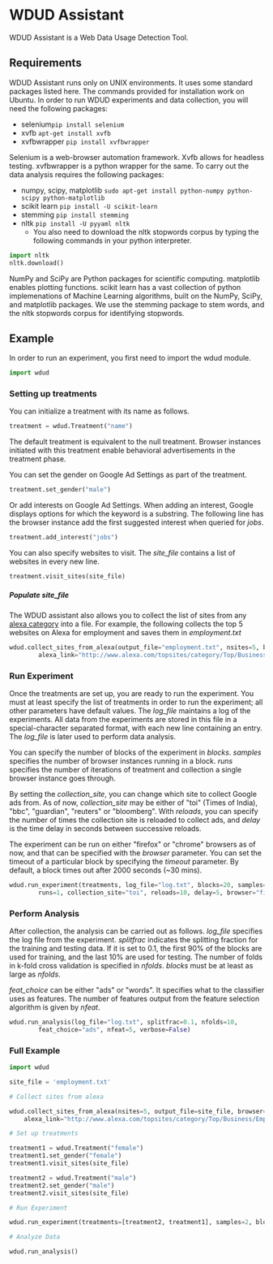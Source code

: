 WDUD Assistant
=========

WDUD Assistant is a Web Data Usage Detection Tool. 

Requirements
-----------
WDUD Assistant runs only on UNIX environments. It uses some standard packages listed here. 
The commands provided for installation work on Ubuntu.
In order to run WDUD experiments and data collection, you will need the following packages:

  - selenium```pip install selenium```
  - xvfb ```apt-get install xvfb```
  - xvfbwrapper ```pip install xvfbwrapper```

Selenium is a web-browser automation framework. Xvfb allows for headless testing. 
xvfbwrapper is a python wrapper for the same. 
To carry out the data analysis requires the following packages:
  - numpy, scipy, matplotlib ```sudo apt-get install python-numpy python-scipy python-matplotlib```
  - scikit learn ```pip install -U scikit-learn```
  - stemming ```pip install stemming```
  - nltk ```pip install -U pyyaml nltk```
     - You also need to download the nltk stopwords corpus by typing the following commands in your python interpreter. 
```python
import nltk
nltk.download()
``` 

NumPy and SciPy are Python packages for scientific computing. matplotlib enables plotting functions. 
scikit learn has a vast collection of python implemenations of Machine Learning algorithms, 
built on the NumPy, SciPy, and matplotlib packages. 
We use the stemming package to stem words, and the nltk stopwords corpus for identifying stopwords.

Example
-----------

In order to run an experiment, you first need to import the wdud module.
```python
import wdud
```
### Setting up treatments

You can initialize a treatment with its name as follows.
```python
treatment = wdud.Treatment("name")
```
The default treatment is equivalent to the null treatment. Browser instances initiated with this treatment enable behavioral advertisements in the treatment phase.

You can set the gender on Google Ad Settings as part of the treatment.
```python
treatment.set_gender("male")
```
Or add interests on Google Ad Settings. When adding an interest, Google displays  options for which the keyword is a substring. The following line has the browser instance add the first suggested interest when queried for *jobs*.
```python
treatment.add_interest("jobs")
```
You can also specify websites to visit. The *site_file* contains a list of websites in every new line. 
```python
treatment.visit_sites(site_file)
```
##### Populate site_file
The WDUD assistant also allows you to collect the list of sites from any [alexa category](http://www.alexa.com/topsites/category/Top) into a file. For example, the following collects the top 5 websites on Alexa for employment and saves them in *employment.txt*
```python
wdud.collect_sites_from_alexa(output_file="employment.txt", nsites=5, browser="firefox",
        alexa_link="http://www.alexa.com/topsites/category/Top/Business/Employment")
```
### Run Experiment
Once the treatments are set up, you are ready to run the experiment. You must at least specify the list of treatments in order to run the experiment; all other parameters have default values. The *log_file* maintains a log of the experiments. All data from the experiments are stored in this file in a special-character separated format, with each new line containing an entry. The *log_file* is later used to perform data analysis. 

You can specify the number of blocks of the experiment in *blocks*. *samples* specifies the number of browser instances running in a block. *runs* specifies the number of iterations of treatment and collection a single browser instance goes through. 

By setting the *collection_site*, you can change which site to collect Google ads from. As of now, *collection_site* may be either of "toi" (Times of India), "bbc", "guardian", "reuters" or "bloomberg". With *reloads*, you can specify the number of times the collection site is reloaded to collect ads, and *delay* is the time delay in seconds between successive reloads. 

The experiment can be run on either "firefox" or "chrome" browsers as of now, and that can be specified with the *browser* parameter. You can set the timeout of a particular block by specifying the *timeout* parameter. By default, a block times out after 2000 seconds (~30 mins). 
```python
wdud.run_experiment(treatments, log_file="log.txt", blocks=20, samples=2, 
        runs=1, collection_site="toi", reloads=10, delay=5, browser="firefox", timeout=2000)	
```
### Perform Analysis
After collection, the analysis can be carried out as follows. *log_file* specifies the log file from the experiment. *splitfrac* indicates the splitting fraction for the training and testing data. If it is set to 0.1, the first 90% of the blocks are used for training, and the last 10% are used for testing. The number of folds in k-fold cross validation is specified in *nfolds*. *blocks* must be at least as large as *nfolds*. 

*feat_choice* can be either "ads" or "words". It specifies what to the classifier uses as features. The number of features output from the feature selection algorithm is given by *nfeat*. 
```python
wdud.run_analysis(log_file="log.txt", splitfrac=0.1, nfolds=10, 
		feat_choice="ads", nfeat=5, verbose=False)
```
### Full Example
```python
import wdud

site_file = 'employment.txt'

# Collect sites from alexa

wdud.collect_sites_from_alexa(nsites=5, output_file=site_file, browser="firefox", 
	alexa_link="http://www.alexa.com/topsites/category/Top/Business/Employment")

# Set up treatments

treatment1 = wdud.Treatment("female")
treatment1.set_gender("female")
treatment1.visit_sites(site_file)

treatment2 = wdud.Treatment("male")
treatment2.set_gender("male")
treatment2.visit_sites(site_file)

# Run Experiment

wdud.run_experiment(treatments=[treatment2, treatment1], samples=2, blocks=10, reloads=2)

# Analyze Data

wdud.run_analysis()
```